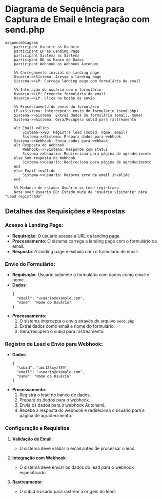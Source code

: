 # Diagrama de Sequência para Captura de Email e Integração com send.php

```mermaid
sequenceDiagram
    participant Usuario as Usuário
    participant LP as Landing Page
    participant Sistema as Sistema
    participant BD as Banco de Dados
    participant Webhook as Webhook Autonami

    %% Carregamento inicial da landing page
    Usuario->>Sistema: Acessa a landing page
    Sistema->>LP: Carrega landing page com formulário de email

    %% Interação do usuário com o formulário
    Usuario->>LP: Preenche formulário de email
    Usuario->>LP: Clica no botão de envio

    %% Processamento do envio do formulário
    LP->>Sistema: Intercepta o envio do formulário (send.php)
    Sistema->>Sistema: Extrai dados do formulário (email, nome)
    Sistema->>Sistema: Gera/Recupera subid para rastreamento

    alt Email válido
        Sistema->>BD: Registra lead (subid, nome, email)
        Sistema->>Sistema: Prepara dados para webhook
    Sistema->>Webhook: Envia dados para webhook
    alt Resposta do Webhook
        Webhook-->>Sistema: Responde com status
        Sistema->>Usuario: Redireciona para página de agradecimento
    else Sem resposta do Webhook
        Sistema->>Usuario: Redireciona para página de agradecimento
    end
    else Email inválido
        Sistema->>Usuario: Retorna erro de email inválido
    end

    %% Mudança de estado: Usuário => Lead registrado
    Note over Usuario,BD: Estado muda de "Usuário visitante" para "Lead registrado"
```

## Detalhes das Requisições e Respostas

### Acesso à Landing Page:

- **Requisição**: O usuário acessa a URL da landing page.
- **Processamento**: O sistema carrega a landing page com o formulário de email.
- **Resposta**: A landing page é exibida com o formulário de email.

### Envio do Formulário:

- **Requisição**: Usuário submete o formulário com dados como email e nome.
- **Dados**:
  ```
  {
    "email": "usuario@example.com",
    "name": "Nome do Usuário"
  }
  ```
- **Processamento**:
  1. O sistema intercepta o envio através do arquivo `send.php`.
  2. Extrai dados como email e nome do formulário.
  3. Gera/recupera o subid para rastreamento.

### Registro de Lead e Envio para Webhook:

- **Dados**:
  ```
  {
    "subid": "abc123xyz789",
    "email": "usuario@example.com",
    "name": "Nome do Usuário"
  }
  ```
- **Processamento**:
  1. Registra o lead no banco de dados.
  2. Prepara os dados para o webhook.
  3. Envia os dados para o webhook Autonami.
  4. Recebe a resposta do webhook e redireciona o usuário para a página de agradecimento.

### Configuração e Requisitos

1. **Validação de Email**:
   - O sistema deve validar o email antes de processar o lead.

2. **Integração com Webhook**:
   - O sistema deve enviar os dados do lead para o webhook especificado.

3. **Rastreamento**:
   - O subid é usado para rastrear a origem do lead.
